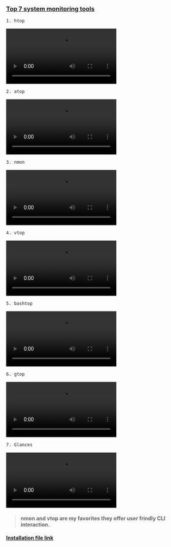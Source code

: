 ### [Top 7 system monitoring tools]()

`1. htop`

![7-sys-monitoring-tools](./src/htop.mov)


`2. atop`

![7-sys-monitoring-tools](./src/atop.mov)


`3. nmon`

![7-sys-monitoring-tools](./src/nmon.mov)


`4. vtop`

![7-sys-monitoring-tools](./src/vtop.mov)


`5. bashtop`

![7-sys-monitoring-tools](./src/bashtop.mov)


`6. gtop`

![7-sys-monitoring-tools](./src/gtop.mov)


`7. Glances`

![7-sys-monitoring-tools](./src/glances.mov)


> #### nmon and vtop are my favorites they offer user frindly CLI interaction.


#### [Installation file link]()



